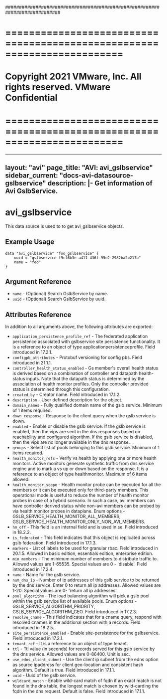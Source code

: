 ############################################################################
# ========================================================================
# Copyright 2021 VMware, Inc.  All rights reserved. VMware Confidential
# ========================================================================
###

<!--
    Copyright 2021 VMware, Inc.
    SPDX-License-Identifier: Mozilla Public License 2.0
-->
---
layout: "avi"
page_title: "AVI: avi_gslbservice"
sidebar_current: "docs-avi-datasource-gslbservice"
description: |-
  Get information of Avi GslbService.
---

# avi_gslbservice

This data source is used to to get avi_gslbservice objects.

## Example Usage

```hcl
data "avi_gslbservice" "foo_gslbservice" {
    uuid = "gslbservice-f9cf6b3e-a411-436f-95e2-2982ba2b217b"
    name = "foo"
}
```

## Argument Reference

* `name` - (Optional) Search GslbService by name.
* `uuid` - (Optional) Search GslbService by uuid.

## Attributes Reference

In addition to all arguments above, the following attributes are exported:

* `application_persistence_profile_ref` - The federated application persistence associated with gslbservice site persistence functionality. It is a reference to an object of type applicationpersistenceprofile. Field introduced in 17.2.1.
* `configpb_attributes` - Protobuf versioning for config pbs. Field introduced in 21.1.1.
* `controller_health_status_enabled` - Gs member's overall health status is derived based on a combination of controller and datapath health-status inputs. Note that the datapath status is determined by the association of health monitor profiles. Only the controller provided status is determined through this configuration.
* `created_by` - Creator name. Field introduced in 17.1.2.
* `description` - User defined description for the object.
* `domain_names` - Fully qualified domain name of the gslb service. Minimum of 1 items required.
* `down_response` - Response to the client query when the gslb service is down.
* `enabled` - Enable or disable the gslb service. If the gslb service is enabled, then the vips are sent in the dns responses based on reachability and configured algorithm. If the gslb service is disabled, then the vips are no longer available in the dns response.
* `groups` - Select list of pools belonging to this gslb service. Minimum of 1 items required.
* `health_monitor_refs` - Verify vs health by applying one or more health monitors. Active monitors generate synthetic traffic from dns service engine and to mark a vs up or down based on the response. It is a reference to an object of type healthmonitor. Maximum of 6 items allowed.
* `health_monitor_scope` - Health monitor probe can be executed for all the members or it can be executed only for third-party members. This operational mode is useful to reduce the number of health monitor probes in case of a hybrid scenario. In such a case, avi members can have controller derived status while non-avi members can be probed by via health monitor probes in dataplane. Enum options - GSLB_SERVICE_HEALTH_MONITOR_ALL_MEMBERS, GSLB_SERVICE_HEALTH_MONITOR_ONLY_NON_AVI_MEMBERS.
* `hm_off` - This field is an internal field and is used in se. Field introduced in 18.2.2.
* `is_federated` - This field indicates that this object is replicated across gslb federation. Field introduced in 17.1.3.
* `markers` - List of labels to be used for granular rbac. Field introduced in 20.1.5. Allowed in basic edition, essentials edition, enterprise edition.
* `min_members` - The minimum number of members to distribute traffic to. Allowed values are 1-65535. Special values are 0 - 'disable'. Field introduced in 17.2.4.
* `name` - Name for the gslb service.
* `num_dns_ip` - Number of ip addresses of this gslb service to be returned by the dns service. Enter 0 to return all ip addresses. Allowed values are 1-20. Special values are 0- 'return all ip addresses'.
* `pool_algorithm` - The load balancing algorithm will pick a gslb pool within the gslb service list of available pools. Enum options - GSLB_SERVICE_ALGORITHM_PRIORITY, GSLB_SERVICE_ALGORITHM_GEO. Field introduced in 17.2.3.
* `resolve_cname` - This field indicates that for a cname query, respond with resolved cnames in the additional section with a records. Field introduced in 18.2.5.
* `site_persistence_enabled` - Enable site-persistence for the gslbservice. Field introduced in 17.2.1.
* `tenant_ref` - It is a reference to an object of type tenant.
* `ttl` - Ttl value (in seconds) for records served for this gslb service by the dns service. Allowed values are 0-86400. Unit is sec.
* `use_edns_client_subnet` - Use the client ip subnet from the edns option as source ipaddress for client geo-location and consistent hash algorithm. Default is true. Field introduced in 17.1.1.
* `uuid` - Uuid of the gslb service.
* `wildcard_match` - Enable wild-card match of fqdn  if an exact match is not found in the dns table, the longest match is chosen by wild-carding the fqdn in the dns request. Default is false. Field introduced in 17.1.1.

